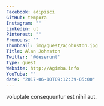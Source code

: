 ```yaml
---
Facebook: adipisci
GitHub: tempora
Instagram: ""
Linkedin: ut
Pinterest: ""
Pronouns: ""
Thumbnail: img/guest/ajohnston.jpg
Title: Alan Johnston
Twitter: '@deserunt'
Type: guest
Website: http://Agimba.info
YouTube: ""
date: "2017-06-10T09:12:39-05:00"
---
```

voluptate consequuntur est nihil aut.
